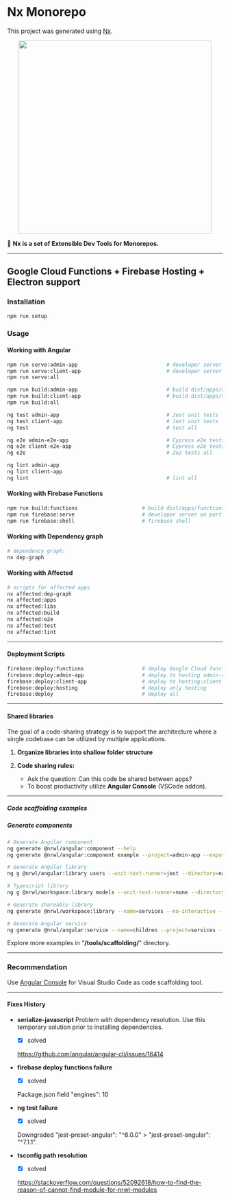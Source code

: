 # Nx Monorepo

This project was generated using [Nx](https://nx.dev).

<p align="center"><img src="https://raw.githubusercontent.com/nrwl/nx/master/nx-logo.png" width="450"></p>

🔎 **Nx is a set of Extensible Dev Tools for Monorepos.**

---

## Google Cloud Functions + Firebase Hosting + Electron support

### Installation

```bash
npm run setup
```

### Usage

#### Working with Angular

```bash
npm run serve:admin-app                             # developer server on port 4201
npm run serve:client-app                            # developer server on port 4202
npm run serve:all
```

```bash
npm run build:admin-app                             # build dist/apps/admin/
npm run build:client-app                            # build dist/apps/client/
npm run build:all
```

```bash
ng test admin-app                                   # Jest unit tests
ng test client-app                                  # Jest unit tests
ng test                                             # test all

ng e2e admin-e2e-app                                # Cypress e2e tests
ng e2e client-e2e-app                               # Cypress e2e tests
ng e2e                                              # 2e2 tests all
```

```bash
ng lint admin-app
ng lint client-app
ng lint                                             # lint all
```

<!--
#### Working with Angular Electron

```bash
# Build Electron/Windows admin
npm run build.electron.admin.windows

# or

# Build Electron/Mac admin
npm run build.electron.admin.mac
```

```bash
# Start Electron admin app
npm run start.electron.admin
```
-->

#### Working with Firebase Functions

```bash
npm run build:functions                     # build dist/apps/functions/
npm run firebase:serve                      # developer server on port 5000
npm run firebase:shell                      # firebase shell
```

#### Working with Dependency graph

```bash
# dependency graph:
nx dep-graph
```

#### Working with Affected

```bash
# scripts for affected apps
nx affected:dep-graph
nx affected:apps
nx affected:libs
nx affected:build
nx affected:e2e
nx affected:test
nx affected:lint
```

---

#### Deployment Scripts

```bash
firebase:deploy:functions                   # deploy Google Cloud functions
firebase:deploy:admin-app                   # deploy to hosting admin-app
firebase:deploy:client-app                  # deploy to hosting:client-app
firebase:deploy:hosting                     # deploy only hosting
firebase:deploy                             # deploy all
```

---

<!--
### Project configuration

Project configuration steps. Using Nx file architecture.

#### Applications

##### Configure Nx workspace

```bash
# Create an empty Nx workspace with angular-cli
npx create-nx-workspace@latest little-dragon
> empty
> angular-cli
```

```bash
cd little-dragon
```

##### Configure Angular

```bash
# Add Angular capabilities to the workspace with Jest and Cypress as testing frameworks
ng add @nrwl/angular --unit-test-runner=jest --e2e-test-runner=cypress
```

```bash
# Create Angular applications
ng g @nrwl/angular:app admin  --prefix=admin --routing=true --style=scss --unit-test-runner=jest --e2e-test-runner=cypress

# Create Angular applications
ng g @nrwl/angular:app client  --prefix=client --routing=true --style=scss --unit-test-runner=jest --e2e-test-runner=cypress
```

##### Configure Electron

```bash
# Add support for Electron Angular
npm i -D @nstudio/xplat @nstudio/web-angular
```

```bash
# Create an Electron application from "admin" in default apps location
nx generate @nstudio/xplat:app --name=admin --prefix=admin --platforms=electron --framework=angular --useXplat=false --target=admin

# In which directory should the app be generated?
# > [press enter for default location "apps/"]


# nx generate @nstudio/xplat:app
# > admin                                     # What name would you like for this app?
# > electron                                  # What type of app would like to create?
# > angular                                   # Which frontend framework should it use?
# > n                                         # Use xplat supporting architecture? This project will use Nx architecture.

# > admin                                     # What's the name of the web app in your workspace you'd like to use inside Electron?
# > [press enter for default (apps) dir]      # In which directory should the app be generated?
```

##### Configure Firebase Functions && Firebase Hosting

Reference article: [Nx Nrwl Firebase Functions](https://medium.com/mean-fire/nx-nrwl-firebase-functions-98f96f514055)

Reference article: [Express Application on Firebase Hosting](https://medium.com/mean-fire/express-application-on-firebase-hosting-5baa8914835f)

```bash
# Add Node capabilities
npm i -D @nrwl/node concurrently

# Add Firebase capabilities
npm i -S firebase firebase-admin firebase-functions
```

```bash
# Create node app as container for Functions
nx generate @nrwl/node:application functions --unit-test-runner=jest --directory

# In which directory should the app be generated?
# > [press enter for default location "apps/"]
```

##### Firebase setup

```bash
npm i -g firebase-tools
firebase login

# If you created your project in the firebase website account, during firebase deployment we need to select
# that firebase project for hosting. Also if you created more than one project in the firebase account,
# we need to select one project for the deployment process. For that you need to run the below command.

firebase use --add

# It will list multiple project and you can choose one from that option. Then run firebase deploy.

firebase deploy
```

---

-->

#### Shared libraries

The goal of a code-sharing strategy is to support the architecture where a single codebase can be utilized by multiple applications.

1. **Organize libraries into shallow folder structure**

2. **Code sharing rules:**

   - Ask the question: Can this code be shared between apps?
   - To boost productivity utilize **Angular Console** (VSCode addon).

---

##### Code scaffolding examples

##### Generate components

```bash
# Generate Angular component
ng generate @nrwl/angular:component --help
ng generate @nrwl/angular:component example --project=admin-app --export --dryRun
```

```bash
# Generate Angular library
ng g @nrwl/angular:library users --unit-test-runner=jest --directory=navigation --routing --lazy --parent-module=apps/admin/src/app/app.module.ts --style=none --prefix=common --dryRun
```

```bash
# Typescript library
ng g @nrwl/workspace:library models --unit-test-runner=none --directory=shared-data-access --dryRun
```

```bash
# Generate shareable library
ng generate @nrwl/workspace:library --name=services --no-interactive --dryRun

# Generate Angular service
ng generate @nrwl/angular:service --name=children --project=services --dryRun
```

Explore more examples in "**/tools/scaffolding/**" directory.

---

### Recommendation

Use [Angular Console](https://angularconsole.com/) for Visual Studio Code as code scaffolding tool.

---

#### Fixes History

- **serialize-javascript**
  Problem with dependency resolution. Use this temporary solution prior to installing dependencies.

  - [x] solved

  https://github.com/angular/angular-cli/issues/16414

- **firebase deploy functions failure**

  - [x] solved

  Package.json field "engines": 10

- **ng test failure**

  - [x] solved

  Downgraded "jest-preset-angular": "^8.0.0" > "jest-preset-angular": "^7.1.1".

- **tsconfig path resolution**

  - [x] solved

  https://stackoverflow.com/questions/52092618/how-to-find-the-reason-of-cannot-find-module-for-nrwl-modules
